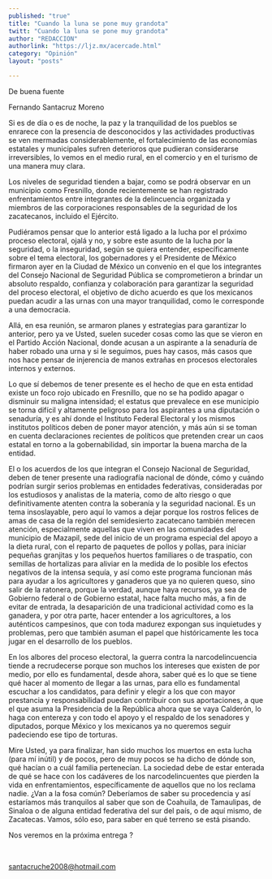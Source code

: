 ```yaml
---
published: "true"
title: "Cuando la luna se pone muy grandota"
twitt: "Cuando la luna se pone muy grandota"
author: "REDACCION"
authorlink: "https://ljz.mx/acercade.html"
category: "Opinión"
layout: "posts"

---
```



  De buena fuente



  Fernando Santacruz Moreno



  Si es de día o es de noche, la paz y la tranquilidad de los pueblos se enrarece con la presencia de desconocidos y las actividades productivas se ven mermadas considerablemente, el fortalecimiento de las economías estatales y municipales sufren deterioros que pudieran considerarse irreversibles, lo vemos en el medio rural, en el comercio y en el turismo de una manera muy clara.



  Los niveles de seguridad tienden a bajar, como se podrá observar en un municipio como Fresnillo, donde recientemente se han registrado enfrentamientos entre integrantes de la delincuencia organizada y miembros de las corporaciones responsables de la seguridad de los zacatecanos, incluido el Ejército.



  Pudiéramos pensar que lo anterior está ligado a la lucha por el próximo proceso electoral, ojalá y no, y sobre este asunto de la lucha por la seguridad, o la inseguridad, según se quiera entender, específicamente sobre el tema electoral, los gobernadores y el Presidente de México firmaron ayer en la Ciudad de México un convenio en el que los integrantes del Consejo Nacional de Seguridad Pública se comprometieron a brindar un absoluto respaldo, confianza y colaboración para garantizar la seguridad del proceso electoral, el objetivo de dicho acuerdo es que los mexicanos puedan acudir a las urnas con una mayor tranquilidad, como le corresponde a una democracia.



  Allá, en esa reunión, se armaron planes y estrategias para garantizar lo anterior, pero ya ve Usted, suelen suceder cosas como las que se vieron en el Partido Acción Nacional, donde acusan a un aspirante a la senaduría de haber robado una urna y si le seguimos, pues hay casos, más casos que nos hace pensar de injerencia de manos extrañas en procesos electorales internos y externos.



  Lo que sí debemos de tener presente es el hecho de que en esta entidad existe un foco rojo ubicado en Fresnillo, que no se ha podido apagar o disminuir su maligna intensidad; el estatus que prevalece en ese municipio se torna difícil y altamente peligroso para los aspirantes a una diputación o senaduría, y es ahí donde el Instituto Federal Electoral y los mismos institutos políticos deben de poner mayor atención, y más aún si se toman en cuenta declaraciones recientes de políticos que pretenden crear un caos estatal en torno a la gobernabilidad, sin importar la buena marcha de la entidad.



  El o los acuerdos de los que integran el Consejo Nacional de Seguridad, deben de tener presente una radiografía nacional de dónde, cómo y cuándo podrían surgir serios problemas en entidades federativas, consideradas por los estudiosos y analistas de la materia, como de alto riesgo o que definitivamente atenten contra la soberanía y la seguridad nacional. Es un tema insoslayable, pero aquí lo vamos a dejar porque los rostros felices de amas de casa de la región del semidesierto zacatecano también merecen atención, especialmente aquellas que viven en las comunidades del municipio de Mazapil, sede del inicio de un programa especial del apoyo a la dieta rural, con el reparto de paquetes de pollos y pollas, para iniciar pequeñas granjitas y los pequeños huertos familiares o de traspatio, con semillas de hortalizas para aliviar en la medida de lo posible los efectos negativos de la intensa sequía, y así como este programa funcionan más para ayudar a los agricultores y ganaderos que ya no quieren queso, sino salir de la ratonera, porque la verdad, aunque haya recursos, ya sea de Gobierno federal o de Gobierno estatal, hace falta mucho más, a fin de evitar de entrada, la desaparición de una tradicional actividad como es la ganadera, y por otra parte, hacer entender a los agricultores, a los auténticos campesinos, que con toda madurez expongan sus inquietudes y problemas, pero que también asuman el papel que históricamente les toca jugar en el desarrollo de los pueblos.



  En los albores del proceso electoral, la guerra contra la narcodelincuencia tiende a recrudecerse porque son muchos los intereses que existen de por medio, por ello es fundamental, desde ahora, saber qué es lo que se tiene qué hacer al momento de llegar a las urnas, para ello es fundamental escuchar a los candidatos, para definir y elegir a los que con mayor prestancia y responsabilidad puedan contribuir con sus aportaciones, a que el que asuma la Presidencia de la República ahora que se vaya Calderón, lo haga con entereza y con todo el apoyo y el respaldo de los senadores y diputados, porque México y los mexicanos ya no queremos seguir padeciendo ese tipo de torturas.



  Mire Usted, ya para finalizar, han sido muchos los muertos en esta lucha (para mí inútil) y de pocos, pero de muy pocos se ha dicho de dónde son, qué hacían o a cuál familia pertenecían. La sociedad debe de estar enterada de qué se hace con los cadáveres de los narcodelincuentes que pierden la vida en enfrentamientos, específicamente de aquellos que no los reclama nadie. ¿Van a la fosa común? Deberíamos de saber su procedencia y así estaríamos más tranquilos al saber que son de Coahuila, de Tamaulipas, de Sinaloa o de alguna entidad federativa del sur del país, o de aquí mismo, de Zacatecas. Vamos, sólo eso, para saber en qué terreno se está pisando.



  Nos veremos en la próxima entrega ?



   



  santacruche2008@hotmail.com

